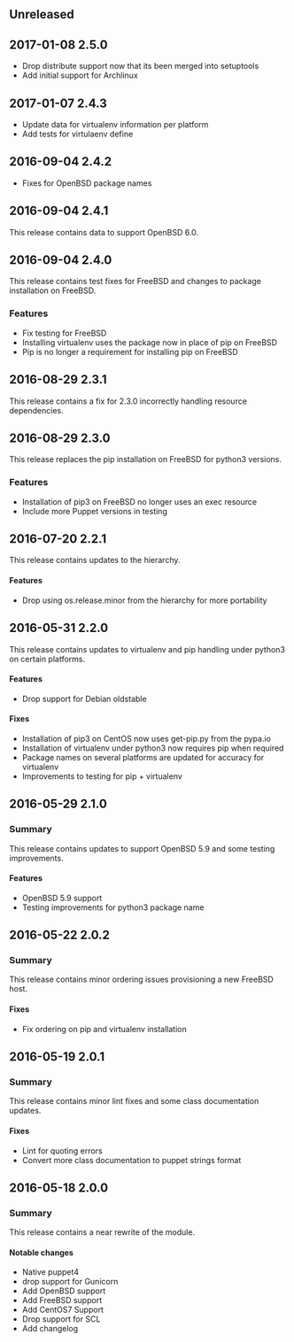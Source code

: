 ## Unreleased

## 2017-01-08 2.5.0
 - Drop distribute support now that its been merged into setuptools
 - Add initial support for Archlinux

## 2017-01-07 2.4.3
 - Update data for virtualenv information per platform
 - Add tests for virtulaenv define

## 2016-09-04 2.4.2
 - Fixes for OpenBSD package names

## 2016-09-04 2.4.1
This release contains data to support OpenBSD 6.0.

## 2016-09-04 2.4.0
This release contains test fixes for FreeBSD and changes to package
installation on FreeBSD.

### Features
 - Fix testing for FreeBSD
 - Installing virtualenv uses the package now in place of pip on FreeBSD
 - Pip is no longer a requirement for installing pip on FreeBSD

## 2016-08-29 2.3.1
This release contains a fix for 2.3.0 incorrectly handling resource dependencies.

## 2016-08-29 2.3.0
This release replaces the pip installation on FreeBSD for python3 versions.

### Features
 - Installation of pip3 on FreeBSD no longer uses an exec resource
 - Include more Puppet versions in testing

## 2016-07-20 2.2.1
This release contains updates to the hierarchy.

#### Features
  - Drop using os.release.minor from the hierarchy for more portability

## 2016-05-31 2.2.0
This release contains updates to virtualenv and pip handling under python3 on
certain platforms.

#### Features
 - Drop support for Debian oldstable

#### Fixes
 - Installation of pip3 on CentOS now uses get-pip.py from the pypa.io
 - Installation of virtualenv under python3 now requires pip when required
 - Package names on several platforms are updated for accuracy for virtualenv
 - Improvements to testing for pip + virtualenv


## 2016-05-29 2.1.0
### Summary
This release contains updates to support OpenBSD 5.9 and some testing improvements.

#### Features
 - OpenBSD 5.9 support
 - Testing improvements for python3 package name

## 2016-05-22 2.0.2
### Summary
This release contains minor ordering issues provisioning a new FreeBSD host.

#### Fixes
 - Fix ordering on pip and virtualenv installation

## 2016-05-19 2.0.1
### Summary
This release contains minor lint fixes and some class documentation updates.

#### Fixes
 - Lint for quoting errors
 - Convert more class documentation to puppet strings format

## 2016-05-18 2.0.0
### Summary
This release contains a near rewrite of the module.

#### Notable changes
 - Native puppet4
 - drop support for Gunicorn
 - Add OpenBSD support
 - Add FreeBSD support
 - Add CentOS7 Support
 - Drop support for SCL
 - Add changelog

